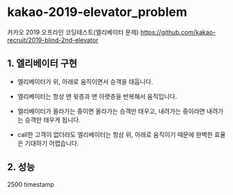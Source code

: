 # kakao-2019-elevator_problem
카카오 2019 오프라인 코딩테스트(엘리베이터 문제)
https://github.com/kakao-recruit/2019-blind-2nd-elevator

## 1. 엘리베이터 구현
- 엘리베이터가 위, 아래로 움직이면서 승객을 태웁니다.

- 엘리베이터는 항상 맨 윗층과 맨 아랫층을 반복해서 움직입니다.

- 엘리베이터가 올라가는 중이면 올라가는 승객만 태우고, 내려가는 중이라면 내려가는 승객만 태우게 됩니다.

- call한 고객이 없더라도 엘리베이터는 항상 위, 아래로 움직이기 때문에 완벽한 효율은 기대하기 어렵습니다.

## 2. 성능
2500 timestamp
